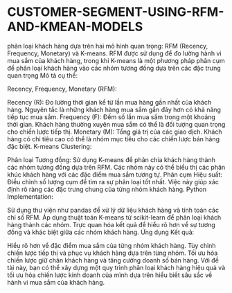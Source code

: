 # CUSTOMER-SEGMENT-USING-RFM-AND-KMEAN-MODELS
phân loại khách hàng dựa trên hai mô hình quan trọng: RFM (Recency, Frequency, Monetary) và K-means. RFM được sử dụng để đo lường hành vi mua sắm của khách hàng, trong khi K-means là một phương pháp phân cụm để phân loại khách hàng vào các nhóm tương đồng dựa trên các đặc trưng quan trọng
Mô tả cụ thể:

Recency, Frequency, Monetary (RFM):

Recency (R): Đo lường thời gian kể từ lần mua hàng gần nhất của khách hàng. Nguyên tắc là những khách hàng mua sắm gần đây hơn có khả năng tiếp tục mua sắm.
Frequency (F): Đếm số lần mua sắm trong một khoảng thời gian. Khách hàng thường xuyên mua sắm có thể là đối tượng quan trọng cho chiến lược tiếp thị.
Monetary (M): Tổng giá trị của các giao dịch. Khách hàng có chi tiêu cao có thể là nhóm mục tiêu cho các chiến lược bán hàng đặc biệt.
K-means Clustering:

Phân loại Tương đồng: Sử dụng K-means để phân chia khách hàng thành các nhóm tương đồng dựa trên RFM. Các nhóm này có thể biểu thị các phân khúc khách hàng với các đặc điểm mua sắm tương tự.
Phân cụm Hiệu suất: Điều chỉnh số lượng cụm để tìm ra sự phân loại tốt nhất. Việc này giúp xác định rõ ràng các đặc trưng chung của từng nhóm khách hàng.
Python Implementation:

Sử dụng thư viện như pandas để xử lý dữ liệu khách hàng và tính toán các chỉ số RFM.
Áp dụng thuật toán K-means từ scikit-learn để phân loại khách hàng thành các nhóm.
Trực quan hóa kết quả để hiểu rõ hơn về sự tương đồng và khác biệt giữa các nhóm khách hàng.
Ứng dụng Kết quả:

Hiểu rõ hơn về đặc điểm mua sắm của từng nhóm khách hàng.
Tùy chỉnh chiến lược tiếp thị và phục vụ khách hàng dựa trên từng nhóm.
Tối ưu hóa chiến lược giữ chân khách hàng và tăng cường doanh số bán hàng.
Với đề tài này, bạn có thể xây dựng một quy trình phân loại khách hàng hiệu quả và tối ưu hóa chiến lược kinh doanh của mình dựa trên hiểu biết sâu sắc về hành vi mua sắm của khách hàng.





